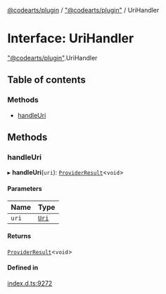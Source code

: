 [@codearts/plugin](../README.md) / ["@codearts/plugin"](../modules/_codearts_plugin_.md) / UriHandler

# Interface: UriHandler

["@codearts/plugin"](../modules/_codearts_plugin_.md).UriHandler

## Table of contents

### Methods

- [handleUri](codearts_plugin_.UriHandler.md#handleuri)

## Methods

### handleUri

▸ **handleUri**(`uri`): [`ProviderResult`](../modules/_codearts_plugin_.md#providerresult)<`void`\>

#### Parameters

| Name | Type |
| :------ | :------ |
| `uri` | [`Uri`](../classes/codearts_plugin_.Uri.md) |

#### Returns

[`ProviderResult`](../modules/_codearts_plugin_.md#providerresult)<`void`\>

#### Defined in

[index.d.ts:9272](https://github.com/huaweicloud/cloudide-plugin-api/blob/a4193a8/index.d.ts#L9272)
